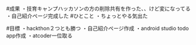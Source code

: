 #成果
・技育キャンプハッカソンの方の削除共有を作った、、けど変になってる
・自己紹介ページ完成した
#ひとこと
・ちょっとやる気出た

#目標
・hackthon２つとも勝つ
・自己紹介ページ作成
・android studio todo app作成
・atcoder一位取る

